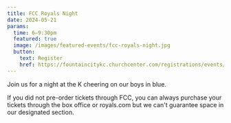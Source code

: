 ```yaml
---
title: FCC Royals Night
date: 2024-05-21
params:
  time: 6–9:30pm
  featured: true
  image: /images/featured-events/fcc-royals-night.jpg
  button:
    text: Register
    href: https://fountaincitykc.churchcenter.com/registrations/events/2255838
---
```


Join us for a night at the K cheering on our boys in blue. 

If you did not pre-order tickets through FCC, you can always purchase your tickets through the box office or royals.com but we can't guarantee space in our designated section.

<!--more-->
